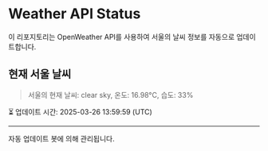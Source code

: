 
# Weather API Status

이 리포지토리는 OpenWeather API를 사용하여 서울의 날씨 정보를 자동으로 업데이트합니다.

## 현재 서울 날씨
> 서울의 현재 날씨: clear sky, 온도: 16.98°C, 습도: 33%

⏳ 업데이트 시간: 2025-03-26 13:59:59 (UTC)

---
자동 업데이트 봇에 의해 관리됩니다.
